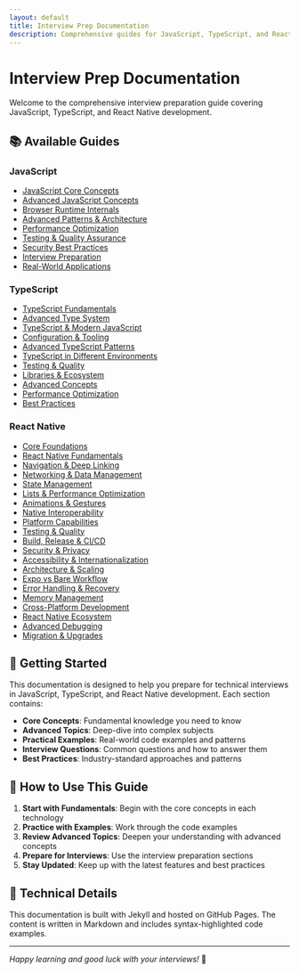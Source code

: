 ```yaml
---
layout: default
title: Interview Prep Documentation
description: Comprehensive guides for JavaScript, TypeScript, and React Native interview preparation
---
```


# Interview Prep Documentation

Welcome to the comprehensive interview preparation guide covering JavaScript, TypeScript, and React Native development.

## 📚 Available Guides

### JavaScript
- [JavaScript Core Concepts](/Javascript/01%20JavaScript%20Core/)
- [Advanced JavaScript Concepts](/Javascript/02-Advanced-JavaScript-Concepts/)
- [Browser Runtime Internals](/Javascript/03-Browser-Runtime-Internals/)
- [Advanced Patterns & Architecture](/Javascript/04-Advanced-Patterns-Architecture/)
- [Performance Optimization](/Javascript/05-Performance-Optimization/)
- [Testing & Quality Assurance](/Javascript/06-Testing-Quality-Assurance/)
- [Security Best Practices](/Javascript/07-Security-Best-Practices/)
- [Interview Preparation](/Javascript/08-Interview-Preparation/)
- [Real-World Applications](/Javascript/09-Real-World-Applications/)

### TypeScript
- [TypeScript Fundamentals](/TypeScript/00-TypeScript-Fundamentals/)
- [Advanced Type System](/TypeScript/01-Advanced-Type-System/)
- [TypeScript & Modern JavaScript](/TypeScript/02-TypeScript-Modern-JavaScript/)
- [Configuration & Tooling](/TypeScript/03-TypeScript-Configuration-Tooling/)
- [Advanced TypeScript Patterns](/TypeScript/04-Advanced-TypeScript-Patterns/)
- [TypeScript in Different Environments](/TypeScript/05-TypeScript-Different-Environments/)
- [Testing & Quality](/TypeScript/06-TypeScript-Testing-Quality/)
- [Libraries & Ecosystem](/TypeScript/07-TypeScript-Libraries-Ecosystem/)
- [Advanced Concepts](/TypeScript/08-Advanced-TypeScript-Concepts/)
- [Performance Optimization](/TypeScript/09-TypeScript-Performance-Optimization/)
- [Best Practices](/TypeScript/10-TypeScript-Best-Practices/)

### React Native
- [Core Foundations](/React-Native/00-Core-Foundations/)
- [React Native Fundamentals](/React-Native/01-React-Native-Fundamentals/)
- [Navigation & Deep Linking](/React-Native/02-Navigation-Deep-Linking/)
- [Networking & Data Management](/React-Native/03-Networking-Data-Management/)
- [State Management](/React-Native/04-State-Management/)
- [Lists & Performance Optimization](/React-Native/05-Lists-Performance-Optimization/)
- [Animations & Gestures](/React-Native/06-Animations-Gestures/)
- [Native Interoperability](/React-Native/07-Native-Interoperability/)
- [Platform Capabilities](/React-Native/08-Platform-Capabilities/)
- [Testing & Quality](/React-Native/09-Testing-Quality/)
- [Build, Release & CI/CD](/React-Native/10-Build-Release-CICD/)
- [Security & Privacy](/React-Native/11-Security-Privacy/)
- [Accessibility & Internationalization](/React-Native/12-Accessibility-Internationalization/)
- [Architecture & Scaling](/React-Native/13-Architecture-Scaling/)
- [Expo vs Bare Workflow](/React-Native/14-Expo-vs-Bare-Workflow/)
- [Error Handling & Recovery](/React-Native/15-Error-Handling-Recovery/)
- [Memory Management](/React-Native/16-Memory-Management/)
- [Cross-Platform Development](/React-Native/17-Cross-Platform-Development/)
- [React Native Ecosystem](/React-Native/18-React-Native-Ecosystem/)
- [Advanced Debugging](/React-Native/19-Advanced-Debugging/)
- [Migration & Upgrades](/React-Native/20-Migration-Upgrades/)

## 🚀 Getting Started

This documentation is designed to help you prepare for technical interviews in JavaScript, TypeScript, and React Native development. Each section contains:

- **Core Concepts**: Fundamental knowledge you need to know
- **Advanced Topics**: Deep-dive into complex subjects
- **Practical Examples**: Real-world code examples and patterns
- **Interview Questions**: Common questions and how to answer them
- **Best Practices**: Industry-standard approaches and patterns

## 📖 How to Use This Guide

1. **Start with Fundamentals**: Begin with the core concepts in each technology
2. **Practice with Examples**: Work through the code examples
3. **Review Advanced Topics**: Deepen your understanding with advanced concepts
4. **Prepare for Interviews**: Use the interview preparation sections
5. **Stay Updated**: Keep up with the latest features and best practices

## 🔧 Technical Details

This documentation is built with Jekyll and hosted on GitHub Pages. The content is written in Markdown and includes syntax-highlighted code examples.

---

*Happy learning and good luck with your interviews!* 🎯
